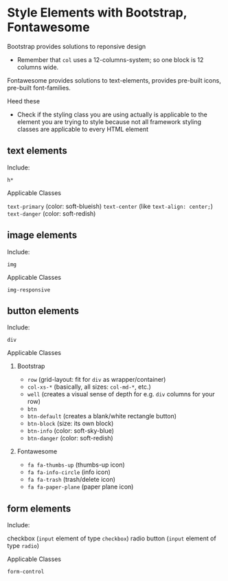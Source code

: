 # Style Elements with Bootstrap, Fontawesome

Bootstrap provides solutions to reponsive design

- Remember that `col` uses a 12-columns-system; so one block is 12 columns wide.

Fontawesome provides solutions to text-elements, provides pre-built icons, pre-built font-families.

Heed these

- Check if the styling class you are using actually is applicable to the element you are trying to style because not all framework styling classes are applicable to every HTML element

## text elements

Include:

  `h*`

Applicable Classes

  `text-primary` (color: soft-blueish)
  `text-center` (like `text-align: center;`)
  `text-danger` (color: soft-redish)

## image elements

Include:

  `img`

Applicable Classes

  `img-responsive`

## button elements

Include:

  `div`

Applicable Classes

1. Bootstrap
    - `row` (grid-layout: fit for `div` as wrapper/container)
    - `col-xs-*` (basically, all sizes: `col-md-*`, etc.)
    - `well` (creates a visual sense of depth for e.g. `div` columns for your row)
    - `btn`
    - `btn-default` (creates a blank/white rectangle button)
    - `btn-block` (size: its own block)
    - `btn-info` (color: soft-sky-blue)
    - `btn-danger` (color: soft-redish)

2. Fontawesome

    - `fa fa-thumbs-up` (thumbs-up icon)
    - `fa fa-info-circle` (info icon)
    - `fa fa-trash` (trash/delete icon)
    - `fa fa-paper-plane` (paper plane icon)

## form elements

Include:

  checkbox (`input` element of type `checkbox`)
  radio button (`input` element of type `radio`)

Applicable Classes

  `form-control`
